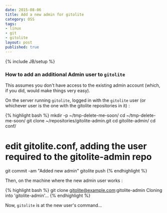```yaml
---
date: 2015-08-06
title: Add a new admin for gitolite
category: OSS
tags:
- linux
- git
- gitolite
layout: post
published: true
---
```

{% include JB/setup %}

### How to add an additional Admin user to ```gitolite```

This assumes you don't have access to the existing admin account
(which, if you did, would make things very easy).

On the server running ```gitolite```, logged in with the  ```gitolite``` user
(or whichever user is the one with the gitolite repositories in it) :

{% highlight bash %}
mkdir -p ~/tmp-delete-me-soon/
cd ~/tmp-delete-me-soon/
git clone ~/repositories/gitolite-admin.git
cd gitolite-admin/
cd conf/
# edit gitolite.conf, adding the user required to the gitolite-admin repo
git commit -am "Added new admin"
gitolite push
{% endhighlight %}

Then, on the machine where the new admin user works :

{% highlight bash %}
git clone gitolite@example.com:gitolite-admin
Cloning into 'gitolite-admin'...
{% endhighlight %}

Now, ```gitolite``` is at the new user's command...


